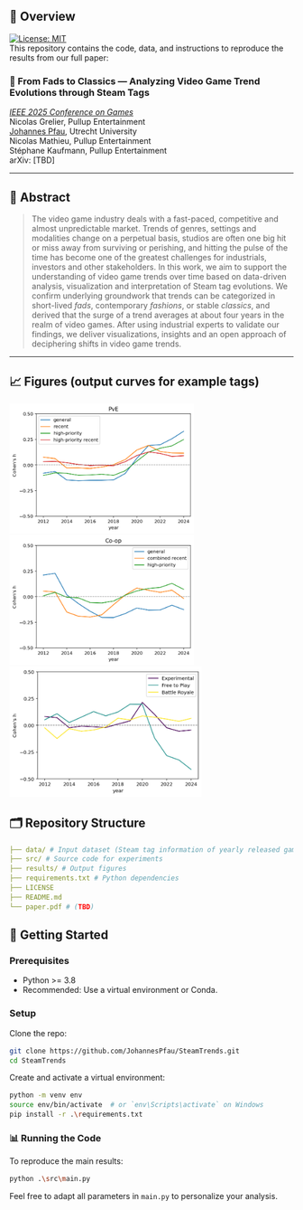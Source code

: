 ## 🧠 Overview
[![License: MIT](https://img.shields.io/badge/License-MIT-yellow.svg)](LICENSE)  
This repository contains the code, data, and instructions to reproduce the results from our full paper:  
### 📄 From Fads to Classics — Analyzing Video Game Trend Evolutions through Steam Tags
_[IEEE 2025 Conference on Games](https://cog2025.inesc-id.pt/)_  
Nicolas Grelier, Pullup Entertainment  
[Johannes Pfau](https://nevermindcreations.de/), Utrecht University  
Nicolas Mathieu, Pullup Entertainment  
Stéphane Kaufmann, Pullup Entertainment  
arXiv: [TBD]  

---

## 📝 Abstract
> The video game industry deals with a fast-paced, competitive and almost unpredictable market. Trends of genres, settings and modalities change on a perpetual basis, studios are often one big hit or miss away from surviving or perishing, and hitting the pulse of the time has become one of the greatest challenges for industrials, investors and other stakeholders. In this work, we aim to support the understanding of video game trends over time based on data-driven analysis, visualization and interpretation of Steam tag evolutions. We confirm underlying groundwork that trends can be categorized in short-lived _fads_, contemporary _fashions_, or stable _classics_, and derived that the surge of a trend averages at about four years in the realm of video games. After using industrial experts to validate our findings, we deliver visualizations, insights and an open approach of deciphering shifts in video game trends.

---

## 📈 Figures (output curves for example tags)
<img src="results/PvE.png" height="230px"><img src="results/Co-op.png" height="230px"><img src="results/End Trends.png" height="230px">

## 🗂️ Repository Structure
```yaml
├── data/ # Input dataset (Steam tag information of yearly released game titles, as retrieved from https://steamspy.com/api.php)
├── src/ # Source code for experiments
├── results/ # Output figures
├── requirements.txt # Python dependencies
├── LICENSE
├── README.md
└── paper.pdf # (TBD)
```

## 🚀 Getting Started

### Prerequisites

- Python >= 3.8
- Recommended: Use a virtual environment or Conda.

### Setup

Clone the repo:
```bash
git clone https://github.com/JohannesPfau/SteamTrends.git
cd SteamTrends
```

Create and activate a virtual environment:
```bash
python -m venv env
source env/bin/activate  # or `env\Scripts\activate` on Windows
pip install -r .\requirements.txt
```

### 📊 Running the Code
To reproduce the main results:
```bash
python .\src\main.py
```
Feel free to adapt all parameters in ``main.py`` to personalize your analysis.
